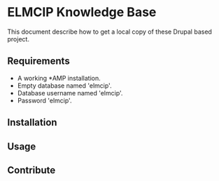 # ELMCIP Knowledge Base

This document describe how to get a local copy of these Drupal based project.

## Requirements

* A working *AMP installation.
* Empty database named 'elmcip'.
* Database username named 'elmcip'.
* Password 'elmcip'.

## Installation

## Usage

## Contribute
